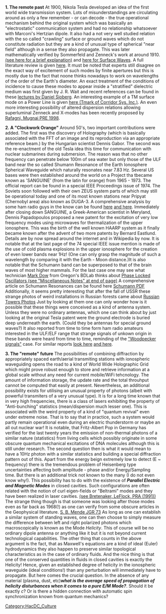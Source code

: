 **1. The remote past** At 1900, Nikola Tesla developed an idea of the
first world wide transmission system. Lots of misunderstandings are
circulating around as only a few remember - or can decode - the true
operational mechanism behind the original system which was basically an
"electrostatic" communication system and had no relationship whatsoever
with Marconi's Hertzian dipole. It also had a not very well studied
relation with the so called "crawling" surface or ground waves which do
not constitute radiation but they are a kind of unusual type of
spherical "near field" although in a sense they also propagate. This was
later mathematically verified by Sommerfeld and Zenneck's work at around
1910. [(see here for a brief
explanation)](http://www.tfcbooks.com/articles/tws4.htm) and [here for
Surface Waves](http://en.wikipedia.org/wiki/Surface_wave). A full
literature review is given
[here](http://web.mit.edu/redingtn/www/netadv/zenneck.html#fockref). It
must be noted that experts still disagree on the exact way of excitement
of such modes by finite apertures but this is mostly due to the fact
that noone thinks nowadays to work on wavelengths of the order of the
Earth's diameter. An exact treatment of the conditions of incidence to
cause these modes to appear inside a "stratified" dielectric medium was
first given by J. R. Wait and recent references can be found in these
[lectures by Daniel
Sjoberg](http://www.eit.lth.se/fileadmin/eit/courses/eten05/ht2011/lecture12.pdf).
An interesting example of a TM surface mode on a Power Line is given
[here (Tmark of Corridor Sys.
Inc.)](http://www.corridor.biz/FullArticle.pdf). An even more
interesting possibility of altered dispersion relations allowing
superluminal Zenneck and X-modes has been recently proposed by [Rafagni,
Mugnai PRE 1998](http://pre.aps.org/abstract/PRE/v58/i5/p6742_1).

**2. A "Clockwork Orange"** Around 50's, two important contributions
were added. The first was the discovery of Holography (which is
basically associated with the FFT of an image and its reproduction via
an appropriate reference beam.) by the Hungarian scientist Dennis Gabor.
The second was the re-enactment of the old Tesla idea this time for
communication with nuclear submarines during submersion. The reason was
that no other frequency can penetrate below 100m of sea water but only
those of the ULF band near the so called Shumann Resonance of the Earth
Ionosphere Spherical Waveguide which naturally resonates near 7.83 Hz.
Several US bases were then established around the world on a Project tha
tbecame known as 'SANGUINE' (from the latin for orange) from 1965 -
1973. The official report can be found in a special IEEE Proceedings
issue of 1974. The Soviets soon followed with their own ZEUS system
parts of which may still be operational today and one of its most known
stations near Pripyat (Chernobyl area) also known as DUGA-3. A
comprehensive analysis by some ham radio guys in the know can be found
[here](http://www.vlf.it/submarine/sbmarine.html) [and
here](http://www.vlf.it/zevs/zevs.htm). Immediately after closing down
SANGUINE, a Greek-American scientist in Meryland, Dennis Papadopoulos
proposed a new patent for the excitation of very low frequency modes
using microwaves for thermalization of the upper ionosphere. This was
the birth of the well known HAARP system as it finally became known
after the advent of two more patents by Bernard Eastlund. Details are by
now spread around the internet and in Wikipedia by now. It is notable
that at the last page of the 74 special IEEE issue mention is made of
the use of cold plasma explosions in the upper ionosphere for the
creation of even lower bands near 1Hz! (One can only grasp the magnitude
of such a wavelength by comparing it with the Earth - Moon distance.)It
is also notable that the Schumann band can be superposed to that of the
brain waves of most higher mammals. For the last case one may see what
technician [Mark Dow](http://lcni.uoregon.edu/~dow/) from Oregon's BDLab
thinks about [Phase Locked Oscillators (see "Miscellaneous Notes" at end
of
page)](http://lcni.uoregon.edu/~dow/Projects/Clock/Phase_locked_oscillator_clock.html)
A comprehensive article on Schumann Resonances can be found here
[Schumann
PDF](http://www.hese-project.org/hese-uk/en/papers/schlegel_schumann.pdf)
Additionally, it seems pretty interesting that after the fall of USSR
these strange photos of weird installations in Russian forests came
about [Russian Towers
Photos](http://www.thelivingmoon.com/47john_lear/02files/Strange_Towers_in_a_Russian_Forest.html)
Just by looking at them one can only wonder how is it possible that
these things were conceived as a kind of antenna system. Unless they
were no ordinary antennas, which one can think about by just looking at
the original Tesla patent were the ground electrode is buried deep
underneath the earth. (Could they be antennas for special ground waves?)
It also reported from time to time form ham radio amateurs interested in
the ULF/ELF range that strange signals of unkown origin in these bands
were heard from time to time, reminding of the ["Woodpecker
signals"](http://en.wikipedia.org/wiki/Russian_Woodpecker) case. For
similar reports [look
here](http://www.vlf.it/kurt_3/ELF_News_2010_Part_III-1b.html) [and
here](http://www.vlf.it/kurt_4/ELF_News_2010_Part_III-2b.html).

**3. The "remote" future** The possibilities of combining diffraction by
appropriately spaced earth/aerial transmiting stations with ionospheric
waveguiding opens the road to a kind of World Wide Holographic Grid
which might prove robust enough to store and retrieve information at a
global scale without any need for current mobile/WiFi tehcnology. The
amount of information storage, the update rate and the total throuhput
cannot be computed that easily at present. Nevertheless, an additional
possibility exists for utilising an unusual property of photons (albeit
with powerful transmiters of a very unusual type). It is for a long time
known that in very high frequencies, there is a class of lasers
exhibiting the property of "Anti-bunching" statistics (mean/dispersion
much lesser one). This is associated with the weird property of a kind
of "quantum revival" even under extreme noise. That is to say that in
practice, such a system would partly remain operational even during an
electric thunderstorm or maybe an all out nuclear war! It is notable,
that Fritz-Albert Pop in Germany has verified for the last twenty years
the emission of non-thermal photons of a similar nature (statistics)
from living cells which possibly originate in some obscure quantum
mechanical excitations of DNA molecules although this is still under
research. The second question then is what it would mean to have a 10Hz
photon with a similar statistics and building a special diffraction
pattern out of this. Apart from the energy beign extremely low to detect
(E \~ frequency) there is the tremendous problem of Heisenberg type
uncertainties affecting both amplitude - phase and/or Energy/Sampling
time. But there is an additional trick not known to the many (I do not
even know why!). This possibility has to do with the existence of
***Parallel Electric and Magnetic Modes*** in closed cavities. Such
configurations are often related with the notion of curl eigen-fields or
"Beltrami" modes and they have been realized in laser cavities. [(see
Bretenaker, LeFlock, PRA
(1991))](http://pra.aps.org/abstract/PRA/v43/i7/p3704_1) The strange
thing though is that someone was looking after those modes even as far
back as 1968(!) as one can verify from some obscure articles in the
Geophysical literature. [S. B. Mende JGR
73](http://www.agu.org/pubs/crossref/1968/JA073i003p00991.shtml) As long
as one can establish a similar system of standing waves, one can then
choose to simply measure the difference between left and right polarized
photons which macroscopically is known as the Mode *Helicity*. This of
course will be no ordinary dipole antenna or anything like it but it is
not beyond current technological capabilities. The other thing that
counts in the above argument is the fact, that as Maxwell's equations
are a kind of ideal (Euler) hydrodynamics they also happen to preserve
similar topological characteristics as in the case of ordinary fluids.
And the nice thing is that one of the conserved quantities in fluids in
closed cavities is exactly the Helicity! Hence, given an established
degree of helicity in the ionospheric waveguide (ideal conditions!) than
any perturbation will immediately have to propagate. But here comes the
crucial question. In the absence of any material (plasma, dust,
etc)***what is the average speed of propagation of helicity disturbances
when it comes to a pure E/M Mode?***. Should it be exactly *c*? Or is
there a hidden connection with automatic spin synchronization known from
quantum mechanics?

[Category:HacDC_Culture](Category:HacDC_Culture)
